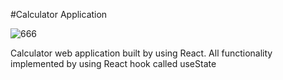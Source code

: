#Calculator Application

![666](https://user-images.githubusercontent.com/33180512/188763003-834f0eac-fcce-4f47-b1b0-32f4f4ff0969.png)

Calculator web application built by using React. All functionality implemented by using React hook called useState
